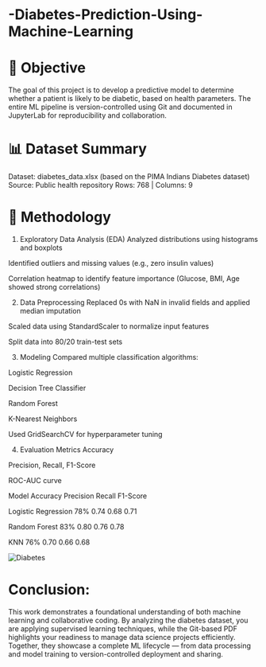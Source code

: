# -Diabetes-Prediction-Using-Machine-Learning

# 📘 Objective
The goal of this project is to develop a predictive model to determine whether a patient is likely to be diabetic, based on health parameters. The entire ML pipeline is version-controlled using Git and documented in JupyterLab for reproducibility and collaboration.

# 📊 Dataset Summary
Dataset: diabetes_data.xlsx (based on the PIMA Indians Diabetes dataset)
Source: Public health repository
Rows: 768 | Columns: 9

# 🔬 Methodology
1. Exploratory Data Analysis (EDA)
Analyzed distributions using histograms and boxplots

Identified outliers and missing values (e.g., zero insulin values)

Correlation heatmap to identify feature importance (Glucose, BMI, Age showed strong correlations)

2. Data Preprocessing
Replaced 0s with NaN in invalid fields and applied median imputation

Scaled data using StandardScaler to normalize input features

Split data into 80/20 train-test sets

3. Modeling
Compared multiple classification algorithms:

Logistic Regression

Decision Tree Classifier

Random Forest

K-Nearest Neighbors

Used GridSearchCV for hyperparameter tuning

4. Evaluation Metrics
Accuracy

Precision, Recall, F1-Score

ROC-AUC curve

Model	Accuracy	Precision	Recall	F1-Score

Logistic Regression	78%	0.74	0.68	0.71

Random Forest	83%	0.80	0.76	0.78

KNN	76%	0.70	0.66	0.68



![Diabetes](https://github.com/user-attachments/assets/c4cc8583-8241-4766-9b95-3880f26335f3)

# Conclusion:
This work demonstrates a foundational understanding of both machine learning and collaborative coding. By analyzing the diabetes dataset, you are applying supervised learning techniques, while the Git-based PDF highlights your readiness to manage data science projects efficiently. Together, they showcase a complete ML lifecycle — from data processing and model training to version-controlled deployment and sharing.

